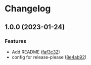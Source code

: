 # Changelog

## 1.0.0 (2023-01-24)


### Features

* Add README ([faf3c32](https://github.com/maxholman/playground/commit/faf3c329c02fa1f77a56ee373140f01487d69c71))
* config for release-please ([8e4ab92](https://github.com/maxholman/playground/commit/8e4ab929413c4539c5c61e6b6f7f028caaebc36a))
